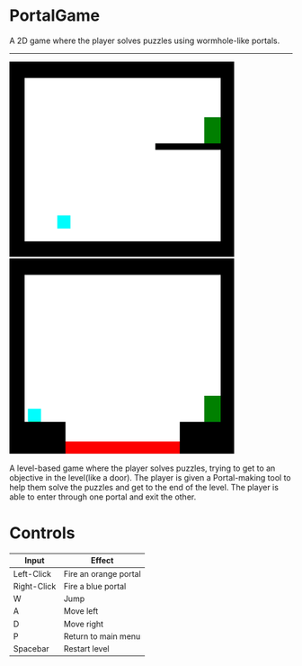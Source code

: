 # PortalGame
A 2D game where the player solves puzzles using wormhole-like portals.

---
![](img/level2-demo-small.gif) ![](img/level3-demo-small.gif)

A level-based game where the player solves puzzles, trying to get to an objective in the level(like a door). The player is given a Portal-making tool to help them solve the puzzles and get to the end of the level. The player is able to enter through one portal and exit the other. 

# Controls
| Input         | Effect                |
|---------------|-----------------------|
|   Left-Click  | Fire an orange portal |
|   Right-Click | Fire a blue portal    |
|   W           | Jump                  |
|   A           | Move left             |
|   D           | Move right            |
|   P           | Return to main menu   |
|   Spacebar    | Restart level         |
